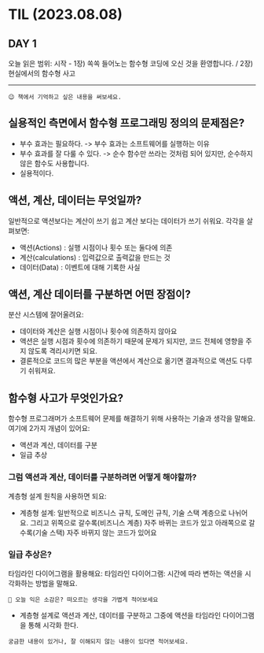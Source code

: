 # TIL (2023.08.08)

## DAY 1

오늘 읽은 범위: 시작 - 1장) 쏙쏙 들어노는 함수형 코딩에 오신 것을 환영합니다. / 2장) 현실에서의 함수형 사고

---

```
😉 책에서 기억하고 싶은 내용을 써보세요.
```

## 실용적인 측면에서 함수형 프로그래밍 정의의 문제점은?

- 부수 효과는 필요하다. -> 부수 효과는 소프트웨어를 실행하는 이유
- 부수 효과를 잘 다룰 수 있다. -> 순수 함수만 쓰라는 것처럼 되어 있지만, 순수하지 않은 함수도 사용합니다.
- 실용적이다.

## 액션, 계산, 데이터는 무엇일까?

일반적으로 액션보다는 계산이 쓰기 쉽고 계산 보다는 데이터가 쓰기 쉬워요.
각각을 살펴보면:

- 액션(Actions) : 실행 시점이나 횟수 또는 둘다에 의존
- 계산(calculations) : 입력값으로 출력값을 만드는 것
- 데이터(Data) : 이벤트에 대해 기록한 사실

## 액션, 계산 데이터를 구분하면 어떤 장점이?

분산 시스템에 잘어울려요:

- 데이터와 계산은 실행 시점이나 횟수에 의존하지 않아요
- 액션은 실행 시점과 횟수에 의존하기 때문에 문제가 되지만, 코드 전체에 영향을 주지 않도록 격리시키면 되요.
- 결론적으로 코드의 많은 부분을 액션에서 계산으로 옮기면 결과적으로 액션도 다루기 쉬워져요.

## 함수형 사고가 무엇인가요?

함수형 프로그래머가 소프트웨어 문제를 해결하기 위해 사용하는 기술과 생각을 말해요.
여기에 2가지 개념이 있어요:

- 액션과 계산, 데이터를 구분
- 일급 추상

### 그럼 액션과 계산, 데이터를 구분하려면 어떻게 해야할까?

계층형 설계 원칙을 사용하면 되요:

- 계층형 설계: 일반적으로 비즈니스 규칙, 도메인 규칙, 기술 스택 계층으로 나뉘어요. 그리고 위쪽으로 갈수록(비즈니스 계층) 자주 바뀌는 코드가 있고
  아래쪽으로 갈수록(기술 스택) 자주 바뀌지 않는 코드가 있어요

### 일급 추상은?

타임라인 다이어그램을 활용해요:
타임라인 다이어그램: 시간에 따라 변하는 액션을 시각화하는 방법을 말해요.

```
🤔 오늘 익은 소감은? 떠오르는 생각을 가볍게 적어보세요
```

- 계층형 설계로 액션과 계산, 데이터를 구분하고 그중에 액션을 타임라인 다이어그램을 통해 시각화 한다.

```
궁금한 내용이 있거나, 잘 이해되지 않는 내용이 있다면 적어보세요.
```
